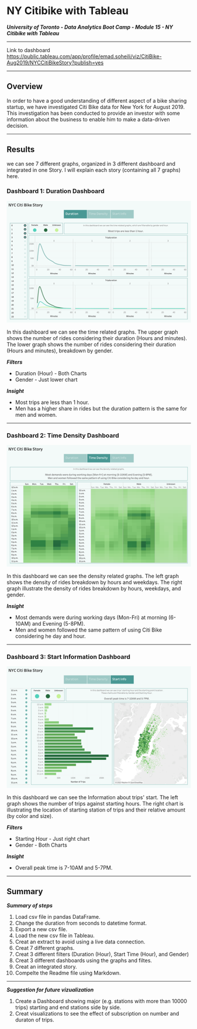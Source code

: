 # NY Citibike with Tableau

***University of Toronto - Data Analytics Boot Camp - Module 15 - NY Citibike with Tableau***

---

Link to dashboard
https://public.tableau.com/app/profile/emad.soheili/viz/CitiBike-Aug2019/NYCCitiBikeStory?publish=yes

---

## Overview

In order to have a good understanding of different aspect of a bike sharing startup, we have investigated Citi Bike data for New York for August 2019.
This investigation has been conducted to provide an investor with some information about the business to enable him to make a data-driven decision.

---

## Results

we can see 7 different graphs, organized in 3 different dashboard and integrated in one Story. I will explain each story (containing all 7 graphs) here.

### Dashboard 1: Duration Dashboard

![](Images/Dashboard1.png)

In this dashboard we can see the time related graphs.
The upper graph shows the number of rides considering their duration (Hours and minutes).
The lower graph shows the number of rides considering their duration (Hours and minutes), breakdown by gender.


***Filters***
* Duration (Hour) - Both Charts
* Gender - Just lower chart

***Insight***
  * Most trips are less than 1 hour.
  * Men has a higher share in rides but the duration pattern is the same for men and women.

---

### Dashboard 2: Time Density Dashboard

![](Images/Dashboard2.png)

In this dashboard we can see the density related graphs.
The left graph shows the density of rides breakdown by hours and weekdays.
The right graph illustrate the density of rides breakdown by hours, weekdays, and gender.

***Insight***
  * Most demands were during working days (Mon-Fri) at morning (6-10AM) and Evening (5-8PM).
  * Men and women followed the same pattern of using Citi Bike considering he day and hour.

---

### Dashboard 3: Start Information Dashboard

![](Images/Dashboard3.png)

In this dashboard we can see the Information about trips' start.
The left graph shows the number of trips against starting hours.
The right chart is illustrating the location of starting station of trips and their relative amount (by color and size).

***Filters***
* Starting Hour - Just right chart
* Gender - Both Charts

***Insight***
  * Overall peak time is 7-10AM and 5-7PM.

---

## Summary

***Summary of steps***
1. Load csv file in pandas DataFrame.
2. Change the duration from seconds to datetime format.
3. Export a new csv file.
4. Load the new csv file in Tableau.
5. Creat an extract to avoid using a live data connection.
6. Creat 7 different graphs.
7. Creat 3 different filters (Duration (Hour), Start Time (Hour), and Gender)
8. Creat 3 different dashboards using the graphs and filtes.
9. Creat an integrated story.
10. Compelte the Readme file using Markdown.

---

***Suggestion for future vizualization***
1. Create a Dashboard showing major (e.g. stations with more than 10000 trips) starting and end stations side by side.
2. Creat visualizations to see the effect of subscription on number and duraton of trips.
